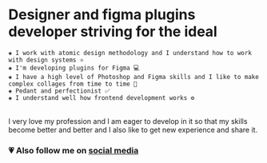 # Designer and figma plugins developer striving for the ideal
```
◈ I work with atomic design methodology and I understand how to work with design systems ⚛️
◈ I'm developing plugins for Figma 💻
◈ I have a high level of Photoshop and Figma skills and I like to make complex collages from time to time 🎨
◈ Pedant and perfectionist ✅
◈ I understand well how frontend development works ⚙️
```

<br>
I very love my profession and I am eager to develop in it so that my skills become better and better and I also like to get new experience and share it.

### 💗 Also follow me on [social media](https://teletype.link/_denis.solovey)
